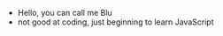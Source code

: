 - Hello, you can call me Blu
- not good at coding, just beginning to learn JavaScript 

<!---
Blubblegum/Blubblegum is a ✨ special ✨ repository because its `README.md` (this file) appears on your GitHub profile.
You can click the Preview link to take a look at your changes.
--->
